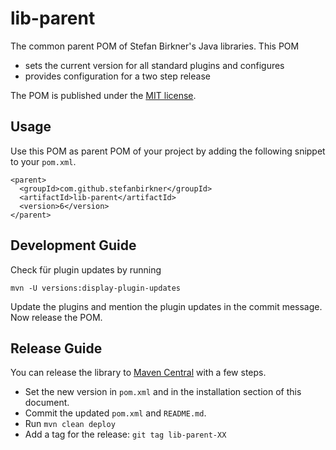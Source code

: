 # lib-parent

The common parent POM of Stefan Birkner's Java libraries. This POM

* sets the current version for all standard plugins and configures
* provides configuration for a two step release

The POM is published under the
[MIT license](http://opensource.org/licenses/MIT).

## Usage

Use this POM as parent POM of your project by adding the following
snippet to your `pom.xml`.

    <parent>
      <groupId>com.github.stefanbirkner</groupId>
      <artifactId>lib-parent</artifactId>
      <version>6</version>
    </parent>


## Development Guide

Check für plugin updates by running

    mvn -U versions:display-plugin-updates

Update the plugins and mention the plugin updates in the commit message.
Now release the POM.    

## Release Guide

You can release the library to
[Maven Central](http://search.maven.org/) with a few steps.

* Set the new version in `pom.xml` and in the installation section of
  this document.
* Commit the updated `pom.xml` and `README.md`.
* Run `mvn clean deploy`
* Add a tag for the release: `git tag lib-parent-XX`
